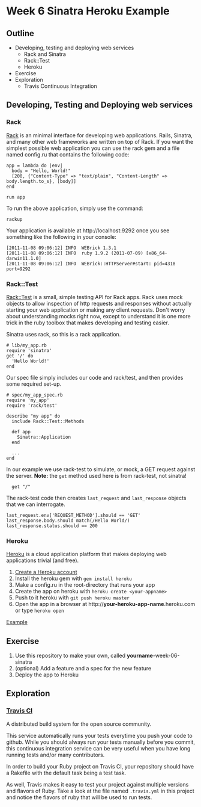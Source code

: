 # Week 6 Sinatra Heroku Example

## Outline

* Developing, testing and deploying web services
  * Rack and Sinatra
  * Rack::Test
  * Heroku
* Exercise
* Exploration
  * Travis Continuous Integration

## Developing, Testing and Deploying web services

### Rack

[Rack](http://rack.rubyforge.org/) is an minimal interface for developing web applications.
Rails, Sinatra, and many other web frameworks are written on top of Rack.
If you want the simplest possible web application you can use the rack gem
and a file named config.ru that contains the following code:

    app = lambda do |env|
      body = "Hello, World!"
      [200, {"Content-Type" => "text/plain", "Content-Length" => body.length.to_s}, [body]]
    end

    run app

To run the above application, simply use the command:

    rackup

Your application is available at http://localhost:9292 once you see something like the following in your console:

    [2011-11-08 09:06:12] INFO  WEBrick 1.3.1
    [2011-11-08 09:06:12] INFO  ruby 1.9.2 (2011-07-09) [x86_64-darwin11.1.0]
    [2011-11-08 09:06:12] INFO  WEBrick::HTTPServer#start: pid=4318 port=9292

### Rack::Test

[Rack::Test](https://github.com/brynary/rack-test) is a small, simple testing API for Rack apps.
Rack uses mock objects to allow inspection of http requests and responses without actually starting your
web application or making any client requests. Don't worry about understanding mocks right now, except to understand
it is one more trick in the ruby toolbox that makes developing and testing easier.

Sinatra uses rack, so this is a rack application.

    # lib/my_app.rb
    require 'sinatra'
    get '/' do
      'Hello World!'
    end

Our spec file simply includes our code and rack/test, and then provides some required set-up.

    # spec/my_app_spec.rb
    require 'my_app'
    require 'rack/test'

    describe "my app" do
      include Rack::Test::Methods

      def app
        Sinatra::Application
      end

      ...
    end

In our example we use rack-test to simulate, or mock, a GET request against the server.
**Note:** the `get` method used here is from rack-test, not sinatra!

      get "/"

The rack-test code then creates `last_request` and `last_response` objects that we can interrogate.

    last_request.env['REQUEST_METHOD'].should == 'GET'
    last_response.body.should match(/Hello World/)
    last_response.status.should == 200

### Heroku

[Heroku](http://www.heroku.com/) is a cloud application platform that makes deploying web
applications trivial (and free).

1. [Create a Heroku account](https://api.heroku.com/signup)
1. Install the heroku gem with `gem install heroku`
1. Make a config.ru in the root-directory that runs your app
1. Create the app on heroku with `heroku create <your-appname>`
1. Push to it heroku with `git push heroku master`
1. Open the app in a browser at http://**your-heroku-app-name**.heroku.com or type `heroku open`

[Example](https://github.com/sinatra/heroku-sinatra-app)

## Exercise

1. Use this repository to make your own, called **yourname**-week-06-sinatra
1. (optional) Add a feature and a spec for the new feature
1. Deploy the app to Heroku

## Exploration

### [Travis CI](http://about.travis-ci.org/docs/user/getting-started/)
A distributed build system for the open source community.

This service automatically runs your tests everytime you push your code to github.
While you should always run your tests manually before you commit, this continuous integration service
can be very useful when you have long running tests and/or many contributors.

In order to build your Ruby project on Travis CI, your repository should have a
Rakefile with the default task being a test task.

As well, Travis makes it easy to test your project against multiple versions and flavors of Ruby.
Take a look at the file named `.travis.yml` in this project and notice the flavors of ruby that will be used to run tests.



